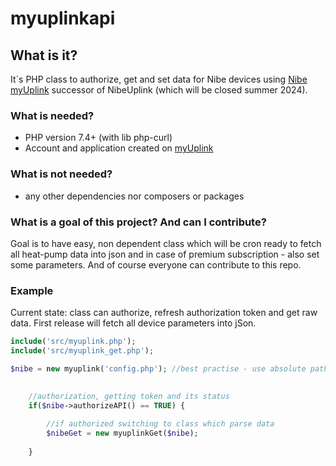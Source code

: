 # myuplinkapi

## What is it?
It`s PHP class to authorize, get and set data for Nibe devices using [Nibe myUplink](https://www.myuplink.com/) successor of NibeUplink (which will be closed summer 2024).

### What is needed?
 - PHP version 7.4+ (with lib php-curl)
 - Account and application created on [myUplink](https://dev.myuplink.com/login)

### What is not needed?
 - any other dependencies nor composers or packages

### What is a goal of this project? And can I contribute?
Goal is to have easy, non dependent class which will be cron ready to fetch all heat-pump data into json and in case of premium subscription - also set some parameters. And of course everyone can contribute to this repo.


### Example
Current state: class can authorize, refresh authorization token and get raw data. First release will fetch all device parameters into jSon.

```php
include('src/myuplink.php');
include('src/myuplink_get.php');

$nibe = new myuplink('config.php'); //best practise - use absolute path
    

    //authorization, getting token and its status
    if($nibe->authorizeAPI() == TRUE) {
        
        //if authorized switching to class which parse data
        $nibeGet = new myuplinkGet($nibe);
    
    }
